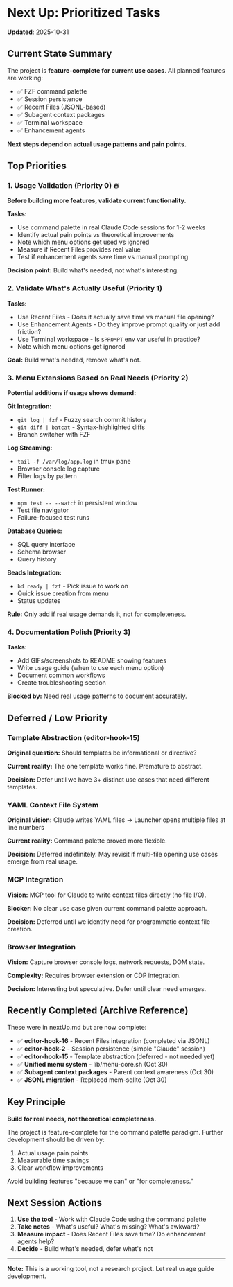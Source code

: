 # Next Up: Prioritized Tasks

**Updated**: 2025-10-31

## Current State Summary

The project is **feature-complete for current use cases**. All planned features are working:
- ✅ FZF command palette
- ✅ Session persistence
- ✅ Recent Files (JSONL-based)
- ✅ Subagent context packages
- ✅ Terminal workspace
- ✅ Enhancement agents

**Next steps depend on actual usage patterns and pain points.**

## Top Priorities

### 1. Usage Validation (Priority 0) 🔥

**Before building more features, validate current functionality.**

**Tasks:**
- Use command palette in real Claude Code sessions for 1-2 weeks
- Identify actual pain points vs theoretical improvements
- Note which menu options get used vs ignored
- Measure if Recent Files provides real value
- Test if enhancement agents save time vs manual prompting

**Decision point:** Build what's needed, not what's interesting.

### 2. Validate What's Actually Useful (Priority 1)

**Tasks:**
- Use Recent Files - Does it actually save time vs manual file opening?
- Use Enhancement Agents - Do they improve prompt quality or just add friction?
- Use Terminal workspace - Is `$PROMPT` env var useful in practice?
- Note which menu options get ignored

**Goal:** Build what's needed, remove what's not.

### 3. Menu Extensions Based on Real Needs (Priority 2)

**Potential additions if usage shows demand:**

**Git Integration:**
- `git log | fzf` - Fuzzy search commit history
- `git diff | batcat` - Syntax-highlighted diffs
- Branch switcher with FZF

**Log Streaming:**
- `tail -f /var/log/app.log` in tmux pane
- Browser console log capture
- Filter logs by pattern

**Test Runner:**
- `npm test -- --watch` in persistent window
- Test file navigator
- Failure-focused test runs

**Database Queries:**
- SQL query interface
- Schema browser
- Query history

**Beads Integration:**
- `bd ready | fzf` - Pick issue to work on
- Quick issue creation from menu
- Status updates

**Rule:** Only add if real usage demands it, not for completeness.

### 4. Documentation Polish (Priority 3)

**Tasks:**
- Add GIFs/screenshots to README showing features
- Write usage guide (when to use each menu option)
- Document common workflows
- Create troubleshooting section

**Blocked by:** Need real usage patterns to document accurately.

## Deferred / Low Priority

### Template Abstraction (editor-hook-15)

**Original question:** Should templates be informational or directive?

**Current reality:** The one template works fine. Premature to abstract.

**Decision:** Defer until we have 3+ distinct use cases that need different templates.

### YAML Context File System

**Original vision:** Claude writes YAML files → Launcher opens multiple files at line numbers

**Current reality:** Command palette proved more flexible.

**Decision:** Deferred indefinitely. May revisit if multi-file opening use cases emerge from real usage.

### MCP Integration

**Vision:** MCP tool for Claude to write context files directly (no file I/O).

**Blocker:** No clear use case given current command palette approach.

**Decision:** Deferred until we identify need for programmatic context file creation.

### Browser Integration

**Vision:** Capture browser console logs, network requests, DOM state.

**Complexity:** Requires browser extension or CDP integration.

**Decision:** Interesting but speculative. Defer until clear need emerges.

## Recently Completed (Archive Reference)

These were in nextUp.md but are now complete:

- ✅ **editor-hook-16** - Recent Files integration (completed via JSONL)
- ✅ **editor-hook-2** - Session persistence (simple "Claude" session)
- ✅ **editor-hook-15** - Template abstraction (deferred - not needed yet)
- ✅ **Unified menu system** - lib/menu-core.sh (Oct 30)
- ✅ **Subagent context packages** - Parent context awareness (Oct 30)
- ✅ **JSONL migration** - Replaced mem-sqlite (Oct 30)

## Key Principle

**Build for real needs, not theoretical completeness.**

The project is feature-complete for the command palette paradigm. Further development should be driven by:
1. Actual usage pain points
2. Measurable time savings
3. Clear workflow improvements

Avoid building features "because we can" or "for completeness."

## Next Session Actions

1. **Use the tool** - Work with Claude Code using the command palette
2. **Take notes** - What's useful? What's missing? What's awkward?
3. **Measure impact** - Does Recent Files save time? Do enhancement agents help?
4. **Decide** - Build what's needed, defer what's not

---

**Note:** This is a working tool, not a research project. Let real usage guide development.

